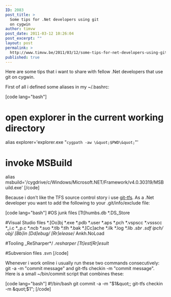 ```yaml
---
ID: 2083
post_title: >
  Some tips for .Net developers using git
  on cygwin
author: timvw
post_date: 2011-03-12 10:26:04
post_excerpt: ""
layout: post
permalink: >
  http://www.timvw.be/2011/03/12/some-tips-for-net-developers-using-git-on-cygwin/
published: true
---
```

<p>Here are some tips that i want to share with fellow .Net developers that use git on cygwin.</p>

<p>First of all i defined some aliases in my ~/.bashrc:</p>

[code lang="bash"]
# open explorer in the current working directory
alias explorer='explorer.exe &quot;`cygpath -aw \&quot;$PWD\&quot;`&quot;'

# invoke MSBuild
alias msbuild='/cygdrive/c/Windows/Microsoft.NET/Framework/v4.0.30319/MSBuild.exe'
[/code]

<p>Because i don't like the TFS source control story i use <a href="https://github.com/spraints/git-tfs">git-tfs</a>. As a .Net developer you want to add the following to your .git/info/exclude file:</p>

[code lang="bash"]
#OS junk files
[Tt]humbs.db
*.DS_Store

#Visual Studio files
*.[Oo]bj
*.exe
*.pdb
*.user
*.aps
*.pch
*.vspscc
*.vssscc
*_i.c
*_p.c
*.ncb
*.suo
*.tlb
*.tlh
*.bak
*.[Cc]ache
*.ilk
*.log
*.lib
*.sbr
*.sdf
ipch/
obj/
[Bb]in
[Dd]ebug*/
[Rr]elease*/
Ankh.NoLoad

#Tooling
_ReSharper*/
*.resharper
[Tt]est[Rr]esult*

#Subversion files
.svn
[/code]

<p>Whenever i work online i usually run these two commands consecutively: git -a -m "commit message" and git-tfs checkin -m "commit message". Here is a small ~/bin/commit script that combines these:</p>

[code lang="bash"]
#!/bin/bash
git commit -a -m &quot;$1&quot;;
git-tfs checkin -m &quot;$1&quot;;
[/code]